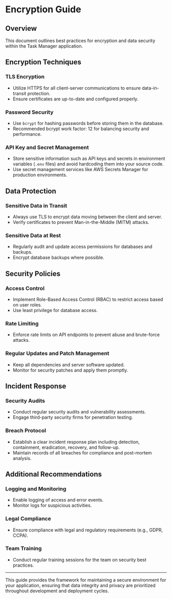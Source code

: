 # Encryption Guide

## Overview

This document outlines best practices for encryption and data security within the Task Manager application.

## Encryption Techniques

### TLS Encryption
- Utilize HTTPS for all client-server communications to ensure data-in-transit protection.
- Ensure certificates are up-to-date and configured properly.

### Password Security
- Use `bcrypt` for hashing passwords before storing them in the database.
- Recommended bcrypt work factor: 12 for balancing security and performance.

### API Key and Secret Management
- Store sensitive information such as API keys and secrets in environment variables (`.env` files) and avoid hardcoding them into your source code.
- Use secret management services like AWS Secrets Manager for production environments.

## Data Protection

### Sensitive Data in Transit
- Always use TLS to encrypt data moving between the client and server.
- Verify certificates to prevent Man-in-the-Middle (MITM) attacks.

### Sensitive Data at Rest
- Regularly audit and update access permissions for databases and backups.
- Encrypt database backups where possible.

## Security Policies

### Access Control
- Implement Role-Based Access Control (RBAC) to restrict access based on user roles.
- Use least privilege for database access.

### Rate Limiting
- Enforce rate limits on API endpoints to prevent abuse and brute-force attacks.

### Regular Updates and Patch Management
- Keep all dependencies and server software updated.
- Monitor for security patches and apply them promptly.

## Incident Response

### Security Audits
- Conduct regular security audits and vulnerability assessments.
- Engage third-party security firms for penetration testing.

### Breach Protocol
- Establish a clear incident response plan including detection, containment, eradication, recovery, and follow-up.
- Maintain records of all breaches for compliance and post-mortem analysis.

## Additional Recommendations

### Logging and Monitoring
- Enable logging of access and error events.
- Monitor logs for suspicious activities.

### Legal Compliance
- Ensure compliance with legal and regulatory requirements (e.g., GDPR, CCPA).

### Team Training
- Conduct regular training sessions for the team on security best practices.

---

This guide provides the framework for maintaining a secure environment for your application, ensuring that data integrity and privacy are prioritized throughout development and deployment cycles.
